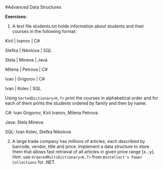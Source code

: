 #Advanced Data Structures

**Exercises:**

01. A text file students.txt holds information about students and their courses in the following format:

  Kiril  | Ivanov   | C#
  
  Stefka | Nikolova | SQL
  
  Stela  | Mineva   | Java
  
  Milena | Petrova  | C#
  
  Ivan   | Grigorov | C#
  
  Ivan   | Kolev    | SQL
  
  
  Using ``SortedDictionary<K,T>`` print the courses in alphabetical order and for each of them prints the students ordered   by family and then by name:
  
  C#: Ivan Grigorov, Kiril Ivanov, Milena Petrova
  
  Java: Stela Mineva
  
  SQL: Ivan Kolev, Stefka Nikolova

02. A large trade company has millions of articles, each described by barcode, vendor, title and price. Implement a data structure to store them that allows fast retrieval of all articles in given price range [x…y]. Hint: use ``OrderedMultiDictionary<K,T>`` from ``Wintellect's Power Collections`` for .NET. 
